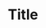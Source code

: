 ---              
layout: blog
title: Title
category: blog
excerpt: I have been very busy lately on many different projects, one of them being my new site.
image: new.gif
---
